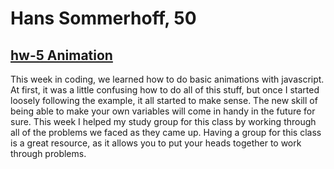 # Hans Sommerhoff, 50

## [hw-5 Animation](https://hansolo43.github.io/120-work/hw-5/)
This week in coding, we learned how to do basic animations with javascript. At first, it was a little confusing how to do all of this stuff, but once I started loosely following the example, it all started to make sense. The new skill of being able to make your own variables will come in handy in the future for sure. This week I helped my study group for this class by working through all of the problems we faced as they came up. Having a group for this class is a great resource, as it allows you to put your heads together to work through problems.
